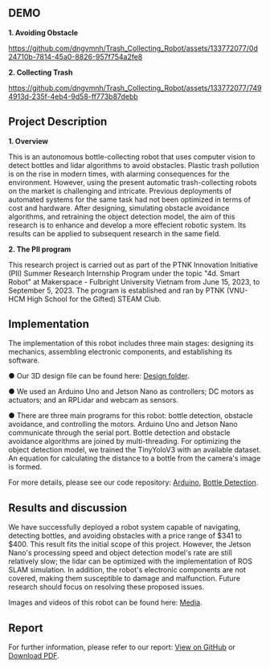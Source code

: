 ## DEMO
**1. Avoiding Obstacle**

https://github.com/dngvmnh/Trash_Collecting_Robot/assets/133772077/0d24710b-7814-45a0-8826-957f754a2fe8

**2. Collecting Trash**

https://github.com/dngvmnh/Trash_Collecting_Robot/assets/133772077/7494913d-235f-4eb4-9d58-ff773b87debb

## Project Description

**1. Overview**

This is an autonomous bottle-collecting robot that uses computer vision to detect bottles and lidar algorithms to avoid obstacles. Plastic trash pollution is on the rise in modern times, with alarming consequences for the environment. However, using the present automatic trash-collecting robots on the market is challenging and intricate. Previous deployments of automated systems for the same task had not been optimized in terms of cost and hardware. After designing, simulating obstacle avoidance algorithms, and retraining the object detection model, the aim of this research is to enhance and develop a more effecient robotic system. Its results can be applied to subsequent research in the same field.

**2. The PII program**

This research project is carried out as part of the PTNK Innovation Initiative (PII) Summer Research Internship Program under the topic "4d. Smart Robot" at Makerspace - Fulbright University Vietnam from June 15, 2023, to September 5, 2023. The program is established and ran by PTNK (VNU-HCM High School for the Gifted) STEAM Club.

## Implementation

The implementation of this robot includes three main stages: designing its mechanics, assembling electronic components, and establishing its software.

● Our 3D design file can be found here: [Design folder](https://github.com/dngvmnh/Trash_Collecting_Robot/tree/main/Robot_Design).

● We used an Arduino Uno and Jetson Nano as controllers; DC motors as actuators; and an RPLidar and webcam as sensors.

● There are three main programs for this robot: bottle detection, obstacle avoidance, and controlling the motors. Arduino Uno and Jetson Nano communicate through the serial port. Bottle detection and obstacle avoidance algorithms are joined by multi-threading. For optimizing the object detection model, we trained the TinyYoloV3 with an available dataset. An equation for calculating the distance to a bottle from the camera's image is formed.

For more details, please see our code repository: [Arduino](https://github.com/dngvmnh/Trash_Collecting_Robot/tree/main/Arduino), [Bottle Detection](https://github.com/dngvmnh/Trash_Collecting_Robot/tree/main/Bottle_Detection).

## Results and discussion

We have successfully deployed a robot system capable of navigating, detecting bottles, and avoiding obstacles with a price range of $341 to $400. This result fits the initial scope of this project. However, the Jetson Nano's processing speed and object detection model's rate are still relatively slow; the lidar can be optimized with the implementation of ROS SLAM simulation. In addition, the robot's electronic components are not covered, making them susceptible to damage and malfunction. Future research should focus on resolving these proposed issues.

Images and videos of this robot can be found here: [Media](https://github.com/dngvmnh/Trash_Collecting_Robot/tree/main/Results/Media).

## Report

For further information, please refer to our report: [View on GitHub](https://github.com/dngvmnh/Trash_Collecting_Robot/blob/main/Results/Report/PII%20-%20Report%20-%20FUV.pdf) or [Download PDF](https://github.com/dngvmnh/Trash_Collecting_Robot/raw/main/Results/Report/PII%20-%20Report%20-%20FUV.pdf).
